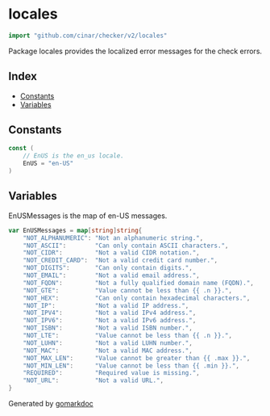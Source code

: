 <!-- gomarkdoc:embed:start -->

<!-- Code generated by gomarkdoc. DO NOT EDIT -->

# locales

```go
import "github.com/cinar/checker/v2/locales"
```

Package locales provides the localized error messages for the check errors.

## Index

- [Constants](<#constants>)
- [Variables](<#variables>)


## Constants

<a name="EnUS"></a>

```go
const (
    // EnUS is the en_us locale.
    EnUS = "en-US"
)
```

## Variables

<a name="EnUSMessages"></a>EnUSMessages is the map of en\-US messages.

```go
var EnUSMessages = map[string]string{
    "NOT_ALPHANUMERIC": "Not an alphanumeric string.",
    "NOT_ASCII":        "Can only contain ASCII characters.",
    "NOT_CIDR":         "Not a valid CIDR notation.",
    "NOT_CREDIT_CARD":  "Not a valid credit card number.",
    "NOT_DIGITS":       "Can only contain digits.",
    "NOT_EMAIL":        "Not a valid email address.",
    "NOT_FQDN":         "Not a fully qualified domain name (FQDN).",
    "NOT_GTE":          "Value cannot be less than {{ .n }}.",
    "NOT_HEX":          "Can only contain hexadecimal characters.",
    "NOT_IP":           "Not a valid IP address.",
    "NOT_IPV4":         "Not a valid IPv4 address.",
    "NOT_IPV6":         "Not a valid IPv6 address.",
    "NOT_ISBN":         "Not a valid ISBN number.",
    "NOT_LTE":          "Value cannot be less than {{ .n }}.",
    "NOT_LUHN":         "Not a valid LUHN number.",
    "NOT_MAC":          "Not a valid MAC address.",
    "NOT_MAX_LEN":      "Value cannot be greater than {{ .max }}.",
    "NOT_MIN_LEN":      "Value cannot be less than {{ .min }}.",
    "REQUIRED":         "Required value is missing.",
    "NOT_URL":          "Not a valid URL.",
}
```

Generated by [gomarkdoc](<https://github.com/princjef/gomarkdoc>)


<!-- gomarkdoc:embed:end -->
